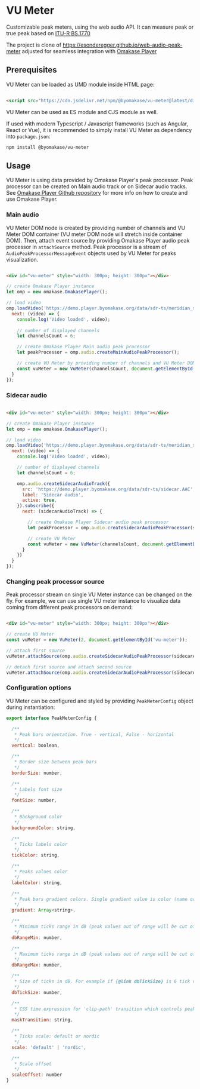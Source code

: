 # VU Meter

Customizable peak meters, using the web audio API. It can measure peak or true peak based on [ITU-R BS.1770](https://www.itu.int/rec/R-REC-BS.1770)

The project is clone of https://esonderegger.github.io/web-audio-peak-meter adjusted for seamless integration with [Omakase Player](https://github.com/byomakase/omakase-player)

## Prerequisites

VU Meter can be loaded as UMD module inside HTML page:

```html

<script src="https://cdn.jsdelivr.net/npm/@byomakase/vu-meter@latest/dist/vu-meter.umd.min.js"></script>
```

VU Meter can be used as ES module and CJS module as well.

If used with modern Typescript / Javascript frameworks (such as Angular, React or Vue), it is recommended to simply install VU Meter as dependency into `package.json`:

```bash
npm install @byomakase/vu-meter
```

## Usage

VU Meter is using data provided by Omakase Player's peak processor. Peak processor can be created on Main audio track or on Sidecar audio tracks. See [Omakase Player Github repository](https://github.com/byomakase/omakase-player) for more info on how to create and use Omakase Player.

### Main audio

VU Meter DOM node is created by providing number of channels and VU Meter DOM container (VU meter DOM node will stretch inside container DOM). Then, attach event source by providing Omakase Player audio peak processor in `attachSource` method. Peak processor is a stream of `AudioPeakProcessorMessageEvent` objects used by VU Meter for peaks visualization.

```html

<div id="vu-meter" style="width: 300px; height: 300px"></div>
```

```javascript
// create Omakase Player instance
let omp = new omakase.OmakasePlayer();

// load video
omp.loadVideo('https://demo.player.byomakase.org/data/sdr-ts/meridian_sdr.m3u8', 25).subscribe({
  next: (video) => {
    console.log('Video loaded', video);
    
    // number of displayed channels
    let channelsCount = 6;

    // create Omakase Player Main audio peak processor
    let peakProcessor = omp.audio.createMainAudioPeakProcessor();

    // create VU Meter by providing number of channels and VU Meter DOM container. Attach peak processor source to start peak processing
    const vuMeter = new VuMeter(channelsCount, document.getElementById('vu-meter')).attachSource(peakProcessor);
  }
});
```

### Sidecar audio

```html

<div id="vu-meter" style="width: 300px; height: 300px"></div>
```

```javascript
// create Omakase Player instance
let omp = new omakase.OmakasePlayer();

// load video
omp.loadVideo('https://demo.player.byomakase.org/data/sdr-ts/meridian_sdr.m3u8', 25).subscribe({
  next: (video) => {
    console.log('Video loaded', video);

    // number of displayed channels
    let channelsCount = 6;

    omp.audio.createSidecarAudioTrack({
      src: 'https://demo.player.byomakase.org/data/sdr-ts/sidecar.AAC', // TODO upload this to server
      label: 'Sidecar audio',
      active: true,
    }).subscribe({
      next: (sidecarAudioTrack) => {

    	// create Omakase Player Sidecar audio peak processor
    	let peakProcessor = omp.audio.createSidecarAudioPeakProcessor(sidecarAudioTrack.id);

        // create VU Meter
        const vuMeter = new VuMeter(channelsCount, document.getElementById('vu-meter')).attachSource(peakProcessor);
      }
    })
  }
});
```

### Changing peak processor source

Peak processor stream on single VU Meter instance can be changed on the fly. For example, we can use single VU meter instance to visualize data coming from different peak processors on demand: 

```html

<div id="vu-meter" style="width: 300px; height: 300px"></div>
```

```javascript
// create VU Meter
const vuMeter = new VuMeter(2, document.getElementById('vu-meter'));

// attach first source
vuMeter.attachSource(omp.audio.createSidecarAudioPeakProcessor(sidecarAudioTrack1.id))

// detach first source and attach second source
vuMeter.attachSource(omp.audio.createSidecarAudioPeakProcessor(sidecarAudioTrack2.id))
```

### Configuration options
VU Meter can be configured and styled by providing `PeakMeterConfig` object during instantiation:

```javascript
export interface PeakMeterConfig {

  /**
   * Peak bars orientation. True - vertical, False - horizontal
   */
  vertical: boolean,

  /**
   * Border size between peak bars
   */
  borderSize: number,

  /**
   * Labels font size
   */
  fontSize: number,

  /**
   * Background color
   */
  backgroundColor: string,

  /**
   * Ticks labels color
   */
  tickColor: string,

  /**
   * Peaks values color
   */
  labelColor: string,

  /**
   * Peak bars gradient colors. Single gradient value is color (name or hex code) or color with gradient location percent. Examples ['red', '#00FF00', '#0000FF 40%', 'blue 100%']
   */
  gradient: Array<string>,

  /**
   * Minimum ticks range in dB (peak values out of range will be cut off)
   */
  dbRangeMin: number,

  /**
   * Maximum ticks range in dB (peak values out of range will be cut off)
   */
  dbRangeMax: number,

  /**
   * Size of ticks in dB. For example if {@link dbTickSize} is 6 tick values will be: 0, -6, -12,...
   */
  dbTickSize: number,

  /**
   * CSS time expression for 'clip-path' transition which controls peak bars up-down movement. Example: '0.1s'
   */
  maskTransition: string,

  /**
   * Ticks scale: default or nordic
   */
  scale: 'default' | 'nordic',

  /**
   * Scale offset
   */
  scaleOffset: number
}
```
